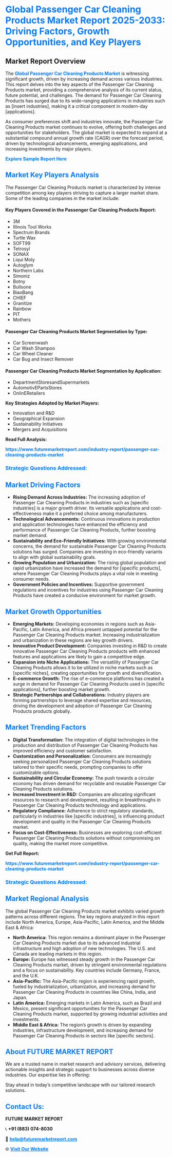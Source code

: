 <h1 style="color: #007BFF;">Global Passenger Car Cleaning Products Market Report 2025-2033: Driving Factors, Growth Opportunities, and Key Players</h1>

<section id="overview">
<h2>Market Report Overview</h2>
<p>The <a href="https://www.futuremarketreport.com/industry-report/passenger-car-cleaning-products-market" style="color: #007BFF; text-decoration: none;"><strong>Global Passenger Car Cleaning Products Market</strong></a> is witnessing significant growth, driven by increasing demand across various industries. This report delves into the key aspects of the Passenger Car Cleaning Products market, providing a comprehensive analysis of its current status, future potential, and challenges. The demand for Passenger Car Cleaning Products has surged due to its wide-ranging applications in industries such as [insert industries], making it a critical component in modern-day [applications].</p>
<p>As consumer preferences shift and industries innovate, the Passenger Car Cleaning Products market continues to evolve, offering both challenges and opportunities for stakeholders. The global market is expected to expand at a substantial compound annual growth rate (CAGR) over the forecast period, driven by technological advancements, emerging applications, and increasing investments by major players.</p>
</section>

<section id="overview">
<p><a href="https://www.futuremarketreport.com/request-sample/reportId=41300" style="color: #007BFF; text-decoration: none;"><strong>Explore Sample Report Here</strong></a></p>
</section>

<section id="key-players">
<h2 style="color: #007BFF;">Market Key Players Analysis</h2>
<p>The Passenger Car Cleaning Products market is characterized by intense competition among key players striving to capture a larger market share. Some of the leading companies in the market include:</p>
<h4>Key Players Covered in the Passenger Car Cleaning Products Report:</h4>
<ul><li>3M</li><li>Illinois Tool Works</li><li>Spectrum Brands</li><li>Turtle Wax</li><li>SOFT99</li><li>Tetrosyl</li><li>SONAX</li><li>Liqui Moly</li><li>Autoglym</li><li>Northern Labs</li><li>Simoniz</li><li>Botny</li><li>Bullsone</li><li>BiaoBang</li><li>CHIEF</li><li>Granitize</li><li>Rainbow</li><li>PIT</li><li>Mothers</li></ul>
<h4>Passenger Car Cleaning Products Market Segmentation by Type:</h4>
<ul><li>Car Screenwash</li><li>Car Wash Shampoo</li><li>Car Wheel Cleaner</li><li>Car Bug and Insect Remover</li></ul>

<h4>Passenger Car Cleaning Products Market Segmentation by Application:</h4>
<ul><li>DepartmentStoresandSupermarkets</li><li>AutomotivEPartsStores</li><li>OnlinERetailers</li></ul>
<p><strong>Key Strategies Adopted by Market Players:</strong></p>
<ul>
<li>Innovation and R&D</li>
<li>Geographical Expansion</li>
<li>Sustainability Initiatives</li>
<li>Mergers and Acquisitions</li>
</ul>
</section>

<section>
<p><strong>Read Full Analysis: </strong></p><a href="https://www.futuremarketreport.com/industry-report/passenger-car-cleaning-products-market" style="color: #007BFF; text-decoration: none;"><strong>https://www.futuremarketreport.com/industry-report/passenger-car-cleaning-products-market</strong></a>
<h3 style="color: #007BFF;">Strategic Questions Addressed:</h3>
</section>

<section id="driving-factors">
<h2 style="color: #007BFF;">Market Driving Factors</h2>
<ul>
<li><strong>Rising Demand Across Industries:</strong> The increasing adoption of Passenger Car Cleaning Products in industries such as [specific industries] is a major growth driver. Its versatile applications and cost-effectiveness make it a preferred choice among manufacturers.</li>
<li><strong>Technological Advancements:</strong> Continuous innovations in production and application technologies have enhanced the efficiency and performance of Passenger Car Cleaning Products, further boosting market demand.</li>
<li><strong>Sustainability and Eco-Friendly Initiatives:</strong> With growing environmental concerns, the demand for sustainable Passenger Car Cleaning Products solutions has surged. Companies are investing in eco-friendly variants to align with global sustainability goals.</li>
<li><strong>Growing Population and Urbanization:</strong> The rising global population and rapid urbanization have increased the demand for [specific products], where Passenger Car Cleaning Products plays a vital role in meeting consumer needs.</li>
<li><strong>Government Policies and Incentives:</strong> Supportive government regulations and incentives for industries using Passenger Car Cleaning Products have created a conducive environment for market growth.</li>
</ul>
</section>

<section id="growth-opportunities">
<h2 style="color: #007BFF;">Market Growth Opportunities</h2>
<ul>
<li><strong>Emerging Markets:</strong> Developing economies in regions such as Asia-Pacific, Latin America, and Africa present untapped potential for the Passenger Car Cleaning Products market. Increasing industrialization and urbanization in these regions are key growth drivers.</li>
<li><strong>Innovative Product Development:</strong> Companies investing in R&D to create innovative Passenger Car Cleaning Products products with enhanced features and applications are likely to gain a competitive edge.</li>
<li><strong>Expansion into Niche Applications:</strong> The versatility of Passenger Car Cleaning Products allows it to be utilized in niche markets such as [specific niches], creating opportunities for growth and diversification.</li>
<li><strong>E-commerce Growth:</strong> The rise of e-commerce platforms has created a surge in demand for Passenger Car Cleaning Products used in [specific applications], further boosting market growth.</li>
<li><strong>Strategic Partnerships and Collaborations:</strong> Industry players are forming partnerships to leverage shared expertise and resources, driving the development and adoption of Passenger Car Cleaning Products products globally.</li>
</ul>
</section>

<section id="trending-factors">
<h2 style="color: #007BFF;">Market Trending Factors</h2>
<ul>
<li><strong>Digital Transformation:</strong> The integration of digital technologies in the production and distribution of Passenger Car Cleaning Products has improved efficiency and customer satisfaction.</li>
<li><strong>Customization and Personalization:</strong> Consumers are increasingly seeking personalized Passenger Car Cleaning Products solutions tailored to their specific needs, prompting companies to offer customizable options.</li>
<li><strong>Sustainability and Circular Economy:</strong> The push towards a circular economy has driven demand for recyclable and reusable Passenger Car Cleaning Products solutions.</li>
<li><strong>Increased Investment in R&D:</strong> Companies are allocating significant resources to research and development, resulting in breakthroughs in Passenger Car Cleaning Products technology and applications.</li>
<li><strong>Regulatory Compliance:</strong> Adherence to strict regulatory standards, particularly in industries like [specific industries], is influencing product development and quality in the Passenger Car Cleaning Products market.</li>
<li><strong>Focus on Cost-Effectiveness:</strong> Businesses are exploring cost-efficient Passenger Car Cleaning Products solutions without compromising on quality, making the market more competitive.</li>
</ul>
</section>

<section>
<p><strong>Get Full Report: </strong></p><a href="https://www.futuremarketreport.com/industry-report/passenger-car-cleaning-products-market" style="color: #007BFF; text-decoration: none;"><strong>https://www.futuremarketreport.com/industry-report/passenger-car-cleaning-products-market</strong></a>
<h3 style="color: #007BFF;">Strategic Questions Addressed:</h3>
</section>


<section id="regional-analysis">
<h2 style="color: #007BFF;">Market Regional Analysis</h2>
<p>The global Passenger Car Cleaning Products market exhibits varied growth patterns across different regions. The key regions analyzed in this report include North America, Europe, Asia-Pacific, Latin America, and the Middle East & Africa:</p>
<ul>
<li><strong>North America:</strong> This region remains a dominant player in the Passenger Car Cleaning Products market due to its advanced industrial infrastructure and high adoption of new technologies. The U.S. and Canada are leading markets in this region.</li>
<li><strong>Europe:</strong> Europe has witnessed steady growth in the Passenger Car Cleaning Products market, driven by stringent environmental regulations and a focus on sustainability. Key countries include Germany, France, and the U.K.</li>
<li><strong>Asia-Pacific:</strong> The Asia-Pacific region is experiencing rapid growth, fueled by industrialization, urbanization, and increasing demand for Passenger Car Cleaning Products in countries like China, India, and Japan.</li>
<li><strong>Latin America:</strong> Emerging markets in Latin America, such as Brazil and Mexico, present significant opportunities for the Passenger Car Cleaning Products market, supported by growing industrial activities and investments.</li>
<li><strong>Middle East & Africa:</strong> The region’s growth is driven by expanding industries, infrastructure development, and increasing demand for Passenger Car Cleaning Products in sectors like [specific sectors].</li>
</ul>
</section>

<footer>
<h2 style="color: #007BFF;">About FUTURE MARKET REPORT</h2>
<p>We are a trusted name in market research and advisory services, delivering actionable insights and strategic support to businesses across diverse industries. Our expertise lies in offering:</p>

<p>Stay ahead in today’s competitive landscape with our tailored research solutions.</p>

<h2 style="color: #007BFF;">Contact Us:</h2>
<p><strong>FUTURE MARKET REPORT</strong></p>
<p>📞 <strong>+91 (883) 074-8030</strong></p>
<p>📧 <strong><a href="mailto:help@futuremarketreport.com" style="color: #007BFF;">help@futuremarketreport.com</a></strong></p>
<p>🌐 <strong><a href="https://www.futuremarketreport.com/" style="color: #007BFF;">Visit Our Website</a></strong></p>
</footer>